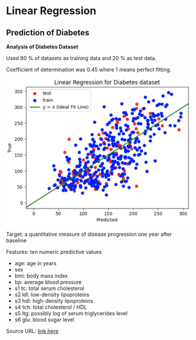 # Linear Regression

## Prediction of Diabetes

**Analysis of Diabetes Dataset**

Used 80 % of datasets as training data and 20 % as test data.

Coefficient of determination was 0.45 where 1 means perfect fitting.

![image](Images/Diabetes_image.png)

Target: a quantitative measure of disease progression one year after baseline

Features: ten numeric predictive values

- age: age in years
- sex 
- bmi: body mass index
- bp: average blood pressure
- s1 tc: total serum cholesterol
- s2 ldl: low-density lipoproteins
- s3 hdl: high-density lipoproteins
- s4 tch: total cholesterol / HDL
- s5 ltg: possibly log of serum triglycerides level
- s6 glu: blood sugar level

Source URL: [link here](https://www4.stat.ncsu.edu/~boos/var.select/diabetes.html)






